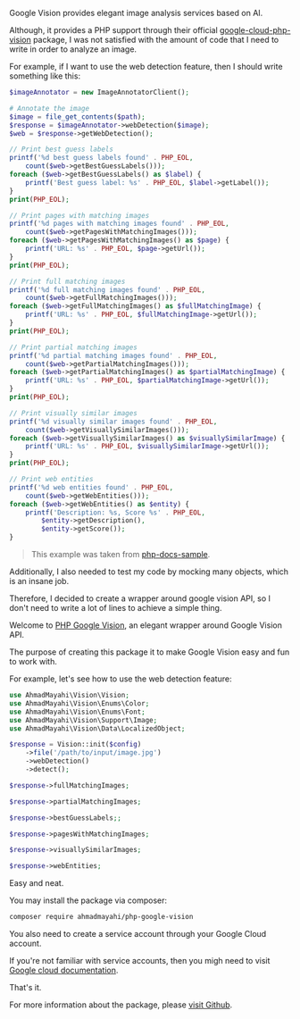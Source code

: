 Google Vision provides elegant image analysis services based on AI.

Although, it provides a PHP support through their official [google-cloud-php-vision](https://github.com/googleapis/google-cloud-php-vision) package, I was not satisfied with the amount of code that I need to write in order to analyze an image.

For example, if I want to use the web detection feature, then I should write something like this:
```php
$imageAnnotator = new ImageAnnotatorClient();

# Annotate the image
$image = file_get_contents($path);
$response = $imageAnnotator->webDetection($image);
$web = $response->getWebDetection();

// Print best guess labels
printf('%d best guess labels found' . PHP_EOL,
    count($web->getBestGuessLabels()));
foreach ($web->getBestGuessLabels() as $label) {
    printf('Best guess label: %s' . PHP_EOL, $label->getLabel());
}
print(PHP_EOL);

// Print pages with matching images
printf('%d pages with matching images found' . PHP_EOL,
    count($web->getPagesWithMatchingImages()));
foreach ($web->getPagesWithMatchingImages() as $page) {
    printf('URL: %s' . PHP_EOL, $page->getUrl());
}
print(PHP_EOL);

// Print full matching images
printf('%d full matching images found' . PHP_EOL,
    count($web->getFullMatchingImages()));
foreach ($web->getFullMatchingImages() as $fullMatchingImage) {
    printf('URL: %s' . PHP_EOL, $fullMatchingImage->getUrl());
}
print(PHP_EOL);

// Print partial matching images
printf('%d partial matching images found' . PHP_EOL,
    count($web->getPartialMatchingImages()));
foreach ($web->getPartialMatchingImages() as $partialMatchingImage) {
    printf('URL: %s' . PHP_EOL, $partialMatchingImage->getUrl());
}
print(PHP_EOL);

// Print visually similar images
printf('%d visually similar images found' . PHP_EOL,
    count($web->getVisuallySimilarImages()));
foreach ($web->getVisuallySimilarImages() as $visuallySimilarImage) {
    printf('URL: %s' . PHP_EOL, $visuallySimilarImage->getUrl());
}
print(PHP_EOL);

// Print web entities
printf('%d web entities found' . PHP_EOL,
    count($web->getWebEntities()));
foreach ($web->getWebEntities() as $entity) {
    printf('Description: %s, Score %s' . PHP_EOL,
        $entity->getDescription(),
        $entity->getScore());
}
```

> This example was taken from [php-docs-sample](https://github.com/GoogleCloudPlatform/php-docs-samples/blob/master/vision/src/detect_web.php).

Additionally, I also needed to test my code by mocking many objects, which is an insane job.

Therefore, I decided to create a wrapper around google vision API, so I don't need to write a lot of lines to achieve a simple thing.

Welcome to [PHP Google Vision](https://github.com/ahmadmayahi/php-google-vision), an elegant wrapper around Google Vision API.

The purpose of creating this package it to make Google Vision easy and fun to work with.

For example, let's see how to use the web detection feature:
```php
use AhmadMayahi\Vision\Vision;
use AhmadMayahi\Vision\Enums\Color;
use AhmadMayahi\Vision\Enums\Font;
use AhmadMayahi\Vision\Support\Image;
use AhmadMayahi\Vision\Data\LocalizedObject;

$response = Vision::init($config)
    ->file('/path/to/input/image.jpg')
    ->webDetection()
    ->detect(); 

$response->fullMatchingImages;

$response->partialMatchingImages;

$response->bestGuessLabels;;

$response->pagesWithMatchingImages;

$response->visuallySimilarImages;

$response->webEntities;
```

Easy and neat.

You may install the package via composer:

```bash
composer require ahmadmayahi/php-google-vision
```

You also need to create a service account through your Google Cloud account.

If you're not familiar with service accounts, then you migh need to visit [Google cloud documentation](https://cloud.google.com/iam/docs/creating-managing-service-accounts).

That's it.

For more information about the package, please [visit Github](https://github.com/ahmadmayahi/php-google-vision).
